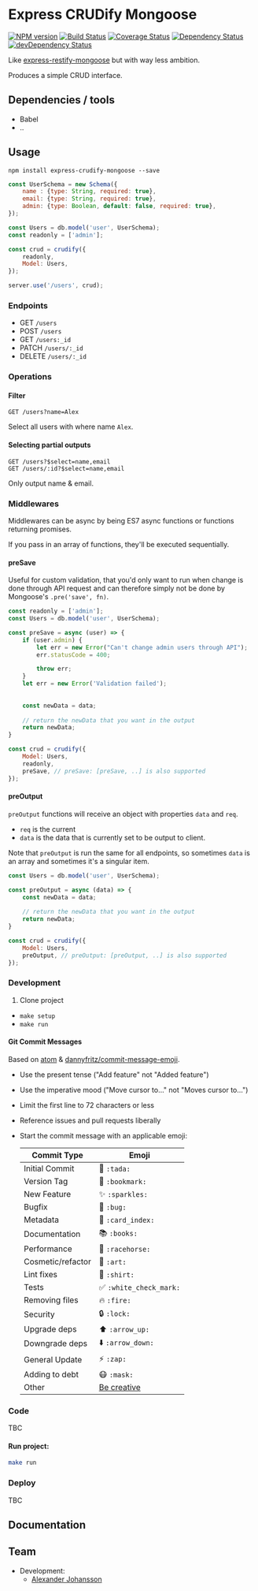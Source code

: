 Express CRUDify Mongoose
=========================


[![NPM version](https://badge.fury.io/js/express-crudify-mongoose.svg)](http://badge.fury.io/js/express-crudify-mongoose)
[![Build Status](https://img.shields.io/travis/KATT/express-crudify-mongoose.svg)](https://travis-ci.org/KATT/express-crudify-mongoose)
[![Coverage Status](https://img.shields.io/coveralls/KATT/express-crudify-mongoose.svg)](https://coveralls.io/r/KATT/express-crudify-mongoose?branch=master)
[![Dependency Status](https://img.shields.io/david/KATT/express-crudify-mongoose.svg)](https://david-dm.org/KATT/express-crudify-mongoose)
[![devDependency Status](https://img.shields.io/david/dev/KATT/express-crudify-mongoose.svg)](https://david-dm.org/KATT/express-crudify-mongoose#info=devDependencies)

Like [express-restify-mongoose](https://github.com/florianholzapfel/express-restify-mongoose) but with way less ambition.

Produces a simple CRUD interface.

## Dependencies / tools

* Babel
* ..


## Usage

```
npm install express-crudify-mongoose --save
```

```js
const UserSchema = new Schema({
    name : {type: String, required: true},
    email: {type: String, required: true},
    admin: {type: Boolean, default: false, required: true},
});

const Users = db.model('user', UserSchema);
const readonly = ['admin'];

const crud = crudify({
    readonly,
    Model: Users,
});

server.use('/users', crud);
```

### Endpoints

* GET `/users`
* POST `/users`
* GET `/users:_id`
* PATCH `/users/:_id`
* DELETE `/users/:_id`


### Operations



#### Filter

```
GET /users?name=Alex
```

Select all users with where name `Alex`.


#### Selecting partial outputs

```
GET /users?$select=name,email
GET /users/:id?$select=name,email
```

Only output name & email.

### Middlewares

Middlewares can be async by being ES7 async functions or functions returning promises. 

If you pass in an array of functions, they'll be executed sequentially.


#### preSave

Useful for custom validation, that you'd only want to run when change is done through API request and can therefore simply not be done by Mongoose's `.pre('save', fn)`.


```js
const readonly = ['admin'];
const Users = db.model('user', UserSchema);

const preSave = async (user) => {
	if (user.admin) {
		let err = new Error("Can't change admin users through API");
		err.statusCode = 400;

		throw err;
	}
	let err = new Error('Validation failed');
	
	
	const newData = data;
	
	// return the newData that you want in the output
	return newData;
}

const crud = crudify({
    Model: Users,
    readonly,
    preSave, // preSave: [preSave, ..] is also supported
});
```


#### preOutput

`preOutput` functions will receive an object with properties `data` and `req`.

* `req` is the current 
* `data` is the data that is currently set to be output to client.


Note that `preOutput` is run the same for all endpoints, so sometimes `data` is an array and sometimes it's a singular item.

```js
const Users = db.model('user', UserSchema);

const preOutput = async (data) => {
	const newData = data;
	
	// return the newData that you want in the output
	return newData;
}

const crud = crudify({
    Model: Users,
    preOutput, // preOutput: [preOutput, ..] is also supported
});
```


### Development

1. Clone project
* `make setup`
* `make run`


#### Git Commit Messages

Based on [atom](https://github.com/atom/atom/blob/3b3baac14e78e66cb4c33f0f70b08aa94789d982/CONTRIBUTING.md#git-commit-messages) & [dannyfritz/commit-message-emoji](https://github.com/dannyfritz/commit-message-emoji).

* Use the present tense ("Add feature" not "Added feature")
* Use the imperative mood ("Move cursor to..." not "Moves cursor to...")
* Limit the first line to 72 characters or less
* Reference issues and pull requests liberally
* Start the commit message with an applicable emoji:

    Commit Type | Emoji
    ----------  | -------------
    Initial Commit | :tada: `:tada:`
    Version Tag | :bookmark: `:bookmark:`
    New Feature | :sparkles: `:sparkles:`
    Bugfix | :bug: `:bug:`
    Metadata | :card_index: `:card_index:`
    Documentation | :books: `:books:`
    Performance | :racehorse: `:racehorse:`
    Cosmetic/refactor | :art: `:art:`
    Lint fixes | :shirt: `:shirt:`
    Tests | :white_check_mark: `:white_check_mark:`
    Removing files | :fire: `:fire:`
    Security | :lock: `:lock:`
    Upgrade deps | :arrow_up: `:arrow_up:`
    Downgrade deps | :arrow_down: `:arrow_down:`
    General Update | :zap: `:zap:`
    Adding to debt | :mask: `:mask:`
    Other | [Be creative](http://www.emoji-cheat-sheet.com/)

### Code

TBC

#### Run project:

```sh
make run
```


### Deploy

TBC

## Documentation




## Team

* Development:
    - [Alexander Johansson](https://github.com/KATT)
